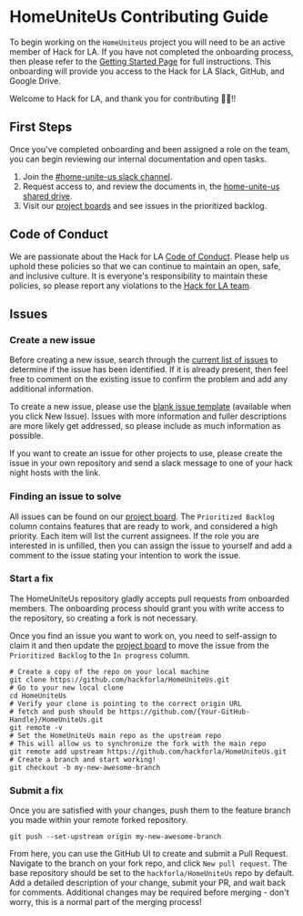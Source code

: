 # HomeUniteUs Contributing Guide

To begin working on the `HomeUniteUs` project you will need to be an active member of Hack for LA. If you have not completed the onboarding process, then please refer to the [Getting Started Page](https://www.hackforla.org/getting-started) for full instructions. This onboarding will provide you access to the Hack for LA Slack, GitHub, and Google Drive.

Welcome to Hack for LA, and thank you for contributing 🥳🥳!!

## First Steps

Once you've completed onboarding and been assigned a role on the team, you can begin reviewing our internal documentation and open tasks.

1. Join the [#home-unite-us slack channel](https://hackforla.slack.com/archives/CRWUG7X0C).
2. Request access to, and review the documents in, the [home-unite-us shared drive](https://drive.google.com/drive/u/0/folders/1ahxiD9rIsBtx0yAPlPcPaGw8zGrfHHm9).
3. Visit our [project boards](https://github.com/hackforla/HomeUniteUs/projects) and see issues in the prioritized backlog.

## Code of Conduct

We are passionate about the Hack for LA [Code of Conduct](https://github.com/hackforla/codeofconduct). Please help us uphold these policies so that we can continue to maintain an open, safe, and inclusive culture. It is everyone's responsibility to maintain these policies, so please report any violations to the [Hack for LA team](https://github.com/hackforla/codeofconduct#email-template-for-anti-harassment-reporting).

## Issues

### Create a new issue

Before creating a new issue, search through the [current list of issues](https://github.com/hackforla/HomeUniteUs/issues) to determine if the issue has been identified. If it is already present, then feel free to comment on the existing issue to confirm the problem and add any additional information.

To create a new issue, please use the [blank issue template](/.github/ISSUE_TEMPLATE/blank-issue.md) (available when you click New Issue). Issues with more information and fuller descriptions are more likely get addressed, so please include as much information as possible.

If you want to create an issue for other projects to use, please create the issue in your own repository and send a slack message to one of your hack night hosts with the link.

### Finding an issue to solve

All issues can be found on our [project board](https://github.com/hackforla/HomeUniteUs/projects/3). The `Prioritized Backlog` column contains features that are ready to work, and considered a high priority. Each item will list the current assignees. If the role you are interested in is unfilled, then you can assign the issue to yourself and add a comment to the issue stating your intention to work the issue.

### Start a fix

The HomeUniteUs repository gladly accepts pull requests from onboarded members. The onboarding process should grant you with write access to the repository, so creating a fork is not necessary.

Once you find an issue you want to work on, you need to self-assign to claim it and then update the [project board](https://github.com/hackforla/HomeUniteUs/projects/3) to move the issue from the `Prioritized Backlog` to the `In progress` column.

```shell
# Create a copy of the repo on your local machine
git clone https://github.com/hackforla/HomeUniteUs.git
# Go to your new local clone
cd HomeUniteUs
# Verify your clone is pointing to the correct origin URL
# fetch and push should be https://github.com/{Your-GitHub-Handle}/HomeUniteUs.git
git remote -v
# Set the HomeUniteUs main repo as the upstream repo
# This will allow us to synchronize the fork with the main repo
git remote add upstream https://github.com/hackforla/HomeUniteUs.git
# Create a branch and start working!
git checkout -b my-new-awesome-branch
```

### Submit a fix

Once you are satisfied with your changes, push them to the feature branch you made within your remote forked repository.

`git push --set-upstream origin my-new-awesome-branch`

From here, you can use the GitHub UI to create and submit a Pull Request. Navigate to the branch on your fork repo, and click `New pull request`. The base repository should be set to the `hackforla/HomeUniteUs` repo by default. Add a detailed description of your change, submit your PR, and wait back for comments. Additional changes may be required before merging - don't worry, this is a normal part of the merging process!

